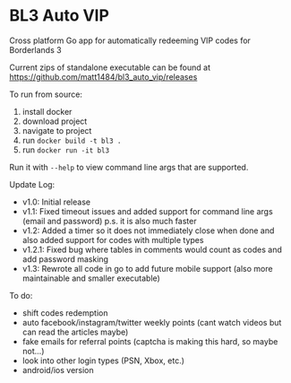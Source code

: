 # BL3 Auto VIP

Cross platform Go app for automatically redeeming VIP codes for Borderlands 3

Current zips of standalone executable can be found at
https://github.com/matt1484/bl3_auto_vip/releases


To run from source:
1. install docker
2. download project
3. navigate to project
4. run `docker build -t bl3 .`
5. run `docker run -it bl3`

Run it with `--help` to view command line args that are supported.

Update Log: 

* v1.0: Initial release 
* v1.1: Fixed timeout issues and added support for command line args (email and password) p.s. it is also much faster
* v1.2: Added a timer so it does not immediately close when done and also added support for codes with multiple types
* v1.2.1: Fixed bug where tables in comments would count as codes and add password masking
* v1.3: Rewrote all code in go to add future mobile support (also more maintainable and smaller executable)

To do:
* shift codes redemption
* auto facebook/instagram/twitter weekly points (cant watch videos but can read the articles maybe)
* fake emails for referral points (captcha is making this hard, so maybe not...)
* look into other login types (PSN, Xbox, etc.)
* android/ios version 

